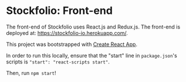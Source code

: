 # Stockfolio: Front-end

The front-end of Stockfolio uses React.js and Redux.js.
The front-end is deployed at: https://stockfolio-io.herokuapp.com/.

This project was bootstrapped with [Create React App](https://github.com/facebook/create-react-app).

In order to run this locally, ensure that the "start" line in `package.json`'s scripts is `"start": "react-scripts start"`. 

Then, run `npm start`!
